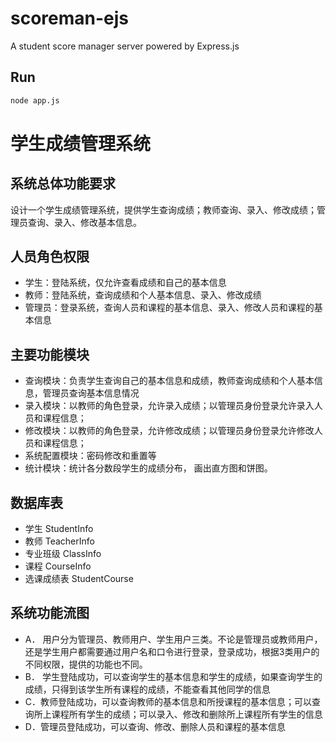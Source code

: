 # scoreman-ejs

A student score manager server powered by Express.js

## Run

``` bash
node app.js
```

# 学生成绩管理系统

## 系统总体功能要求
设计一个学生成绩管理系统，提供学生查询成绩；教师查询、录入、修改成绩；管理员查询、录入、修改基本信息。

## 人员角色权限
- 学生：登陆系统，仅允许查看成绩和自己的基本信息
- 教师：登陆系统，查询成绩和个人基本信息、录入、修改成绩
- 管理员：登录系统，查询人员和课程的基本信息、录入、修改人员和课程的基本信息

## 主要功能模块
- 查询模块：负责学生查询自己的基本信息和成绩，教师查询成绩和个人基本信息，管理员查询基本信息情况
- 录入模块：以教师的角色登录，允许录入成绩；以管理员身份登录允许录入人员和课程信息；
- 修改模块：以教师的角色登录，允许修改成绩；以管理员身份登录允许修改人员和课程信息；
- 系统配置模块：密码修改和重置等
- 统计模块：统计各分数段学生的成绩分布， 画出直方图和饼图。

## 数据库表
- 学生 StudentInfo
- 教师 TeacherInfo
- 专业班级 ClassInfo
- 课程 CourseInfo
- 选课成绩表 StudentCourse

## 系统功能流图
- A． 用户分为管理员、教师用户、学生用户三类。不论是管理员或教师用户，还是学生用户都需要通过用户名和口令进行登录，登录成功，根据3类用户的不同权限，提供的功能也不同。
- B． 学生登陆成功，可以查询学生的基本信息和学生的成绩，如果查询学生的成绩，只得到该学生所有课程的成绩，不能查看其他同学的信息
- C．教师登陆成功，可以查询教师的基本信息和所授课程的基本信息；可以查询所上课程所有学生的成绩；可以录入、修改和删除所上课程所有学生的信息
- D．管理员登陆成功，可以查询、修改、删除人员和课程的基本信息


